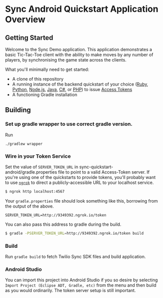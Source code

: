# Sync Android Quickstart Application Overview

## Getting Started

Welcome to the Sync Demo application.  This application demonstrates a basic Tic-Tac-Toe client with the ability to make moves by any number of players, by synchronising the game state across the clients.

What you'll minimally need to get started:

- A clone of this repository
- A running instance of the backend quickstart of your choice ([Ruby](https://github.com/TwilioDevEd/sync-quickstart-ruby), [Python](https://github.com/TwilioDevEd/sync-quickstart-python), [Node.js](https://github.com/TwilioDevEd/sync-quickstart-node), [Java](https://github.com/TwilioDevEd/sync-quickstart-java), [C#](https://github.com/TwilioDevEd/sync-quickstart-csharp), or [PHP](https://github.com/TwilioDevEd/sync-quickstart-php)) to issue [Access Tokens](https://www.twilio.com/docs/api/sync/identity-and-access-tokens)
- A functioning Gradle installation

## Building

### Set up gradle wrapper to use correct gradle version.

Run
```
./gradlew wrapper
```

### Wire in your Token Service

Set the value of `SERVER_TOKEN_URL` in sync-quickstart-android/gradle.properties file to point to a valid Access-Token server. If you're using one of the quickstarts to provide tokens, you'll probably want to use [`ngrok`](http://ngrok.io) to direct a publicly-accessible URL to your localhost service.

```bash
$ ngrok http localhost:4567
```

Your `gradle.properties` file should look something like this, borrowing from the output of the above.

```
SERVER_TOKEN_URL=http://9349392.ngrok.io/token
```

You can also pass this address to gradle during the build.

```bash
$ gradle -PSERVER_TOKEN_URL=http://9349392.ngrok.io/token build
```

### Build

Run `gradle build` to fetch Twilio Sync SDK files and build application.

### Android Studio

You can import this project into Android Studio if you so desire by selecting `Import Project (Eclipse ADT, Gradle, etc)` from the menu and then build as you would ordinarily. The token server setup is still important.
